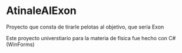# AtinaleAlExon
Proyecto que consta de tirarle pelotas al objetivo, que sería Exon

Este proyecto universtiario para la materia de fisica fue hecho con C# (WinForms)

